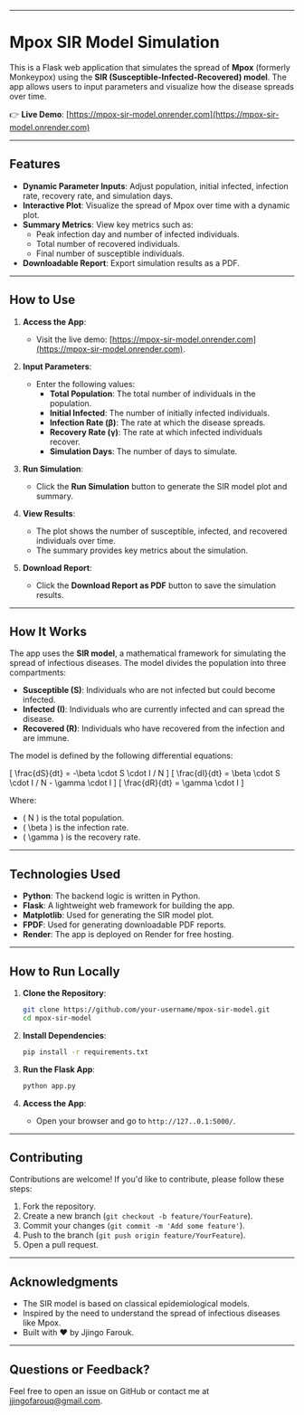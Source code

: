 
---

# Mpox SIR Model Simulation

This is a Flask web application that simulates the spread of **Mpox** (formerly Monkeypox) using the **SIR (Susceptible-Infected-Recovered) model**. The app allows users to input parameters and visualize how the disease spreads over time.

👉 **Live Demo**: [https://mpox-sir-model.onrender.com](https://mpox-sir-model.onrender.com)

---

## Features

- **Dynamic Parameter Inputs**: Adjust population, initial infected, infection rate, recovery rate, and simulation days.
- **Interactive Plot**: Visualize the spread of Mpox over time with a dynamic plot.
- **Summary Metrics**: View key metrics such as:
  - Peak infection day and number of infected individuals.
  - Total number of recovered individuals.
  - Final number of susceptible individuals.
- **Downloadable Report**: Export simulation results as a PDF.

---

## How to Use

1. **Access the App**:
   - Visit the live demo: [https://mpox-sir-model.onrender.com](https://mpox-sir-model.onrender.com).

2. **Input Parameters**:
   - Enter the following values:
     - **Total Population**: The total number of individuals in the population.
     - **Initial Infected**: The number of initially infected individuals.
     - **Infection Rate (β)**: The rate at which the disease spreads.
     - **Recovery Rate (γ)**: The rate at which infected individuals recover.
     - **Simulation Days**: The number of days to simulate.

3. **Run Simulation**:
   - Click the **Run Simulation** button to generate the SIR model plot and summary.

4. **View Results**:
   - The plot shows the number of susceptible, infected, and recovered individuals over time.
   - The summary provides key metrics about the simulation.

5. **Download Report**:
   - Click the **Download Report as PDF** button to save the simulation results.

---

## How It Works

The app uses the **SIR model**, a mathematical framework for simulating the spread of infectious diseases. The model divides the population into three compartments:

- **Susceptible (S)**: Individuals who are not infected but could become infected.
- **Infected (I)**: Individuals who are currently infected and can spread the disease.
- **Recovered (R)**: Individuals who have recovered from the infection and are immune.

The model is defined by the following differential equations:

\[
\frac{dS}{dt} = -\beta \cdot S \cdot I / N
\]
\[
\frac{dI}{dt} = \beta \cdot S \cdot I / N - \gamma \cdot I
\]
\[
\frac{dR}{dt} = \gamma \cdot I
\]

Where:
- \( N \) is the total population.
- \( \beta \) is the infection rate.
- \( \gamma \) is the recovery rate.

---

## Technologies Used

- **Python**: The backend logic is written in Python.
- **Flask**: A lightweight web framework for building the app.
- **Matplotlib**: Used for generating the SIR model plot.
- **FPDF**: Used for generating downloadable PDF reports.
- **Render**: The app is deployed on Render for free hosting.

---

## How to Run Locally

1. **Clone the Repository**:
   ```bash
   git clone https://github.com/your-username/mpox-sir-model.git
   cd mpox-sir-model
   ```

2. **Install Dependencies**:
   ```bash
   pip install -r requirements.txt
   ```

3. **Run the Flask App**:
   ```bash
   python app.py
   ```

4. **Access the App**:
   - Open your browser and go to `http://127..0.1:5000/`.

---

## Contributing

Contributions are welcome! If you'd like to contribute, please follow these steps:

1. Fork the repository.
2. Create a new branch (`git checkout -b feature/YourFeature`).
3. Commit your changes (`git commit -m 'Add some feature'`).
4. Push to the branch (`git push origin feature/YourFeature`).
5. Open a pull request.

---



## Acknowledgments

- The SIR model is based on classical epidemiological models.
- Inspired by the need to understand the spread of infectious diseases like Mpox.
- Built with ❤️ by Jjingo Farouk.

---

## Questions or Feedback?

Feel free to open an issue on GitHub or contact me at [jjingofarouq@gmail.com](jjingofarouq@gmail.com).

```


